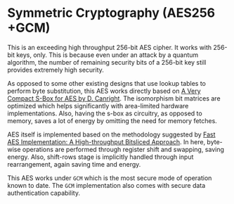 # Symmetric Cryptography (AES256 +GCM)
This is an exceeding high throughput 256-bit AES cipher.
It works with 256-bit keys, only.
This is because even under an attack by a quantum algorithm,
the number of remaining security bits of a 256-bit key still provides extremely high security.

As opposed to some other existing designs that use lookup tables to perform byte substitution,
this AES works directly based on [A Very Compact S-Box for AES by D. Canright](https://link.springer.com/chapter/10.1007/11545262_32).
The isomorphism bit matrices are optimized which helps significantly with area-limited hardware implementations.
Also, having the s-box as circuitry, as opposed to memory, saves a lot of energy by omitting the need for memory fetches.

AES itself is implemented based on the methodology suggested by [Fast AES Implementation:
A High-throughput Bitsliced Approach](https://ieeexplore.ieee.org/document/8691582).
In here, byte-wise operations are performed through register shift and swapping, saving energy.
Also, shift-rows stage is implicitly handled through input rearrangement, again saving time and energy.

This AES works under `GCM` which is the most secure mode of operation known to date.
The `GCM` implementation also comes with secure data authentication capability.
